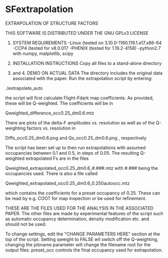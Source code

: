 # SFextrapolation
EXTRAPOLATION OF STRUCTURE FACTORS

THIS SOFTWARE IS DISTRIBUTED UNDER THE GNU GPLv3 LICENSE

1. SYSTEM REQUIREMENTS
-Linux (tested on 3.10.0-1160.119.1.e17.x86-64 
-CCP4 (tested for v8.0.017
-PHENIX (tested for 1.19.2-4158)
-python2.7 with numpy, matplotlib, scipy 

2. INSTALLATION INSTRUCTIONS
Copy all files to a stand-alone directory

3. and 4. DEMO ON ACTUAL DATA
The directory includes the original data associated with the paper. 
Run the extrapolation script by entering:

./extrapolate_auto

the script will first calculate Flight-Fdark map coefficients. As provided,
these will be Q-weighted. The coefficients will be in

Qweighted_difference_occ0.25_dm0.6.mtz    

There are plots of the delta-F amplitudes vs. resolution as well as of the 
Q-weighting factors vs. resolution in

Diffs_occ0.25_dm0.6.png 
and
Qs_occ0.25_dm0.6.png 
, respectively

The script has been set up to then run extrapolations with assumed occupancies 
between 0.1 and 0.5, in steps of 0.05. The resulting Q-weighted extrapolated Fs are
in the files  

Qweighted_extrapolated_occ0.25_dm0.6_#.###.mtz 
with #.### being the occupancies used. There is also a file called 

Qweighted_extrapolated_occ0.25_dm0.6_0.250autoocc.mtz
                                 
which contains the coefficients for a preset occupancy of 0.25. These can be
read by e.g. COOT for map inspection or be used for refinement.

THESE ARE THE FILES USED FOR THE ANALYSIS IN THE ASSOCIATED PAPER.
The other files are made by experimental features of the script 
such as automatic occupancy determination, density modification
etc. and should not be used.

To change settings, edit the "CHANGE PARAMETERS HERE" section at the top of
the script. Setting qweight to FALSE wil switch off the Q-weighting, 
changing the jobname parameter will change the filename root for the output
files. preset_occ controls the final occupancy used for extrapolation.
